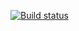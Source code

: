 [![Build status](https://ci.appveyor.com/api/projects/status/af9wd1duqmipdan1?svg=true)](https://ci.appveyor.com/project/kassiopea-coder/ajs-unittest1)
